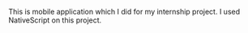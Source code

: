 This is mobile application which I did for my internship project. I used NativeScript on this project. 
